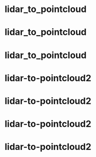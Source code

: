 # lidar_to_pointcloud
# lidar_to_pointcloud
# lidar_to_pointcloud
# lidar-to-pointcloud2
# lidar-to-pointcloud2
# lidar-to-pointcloud2
# lidar-to-pointcloud2
